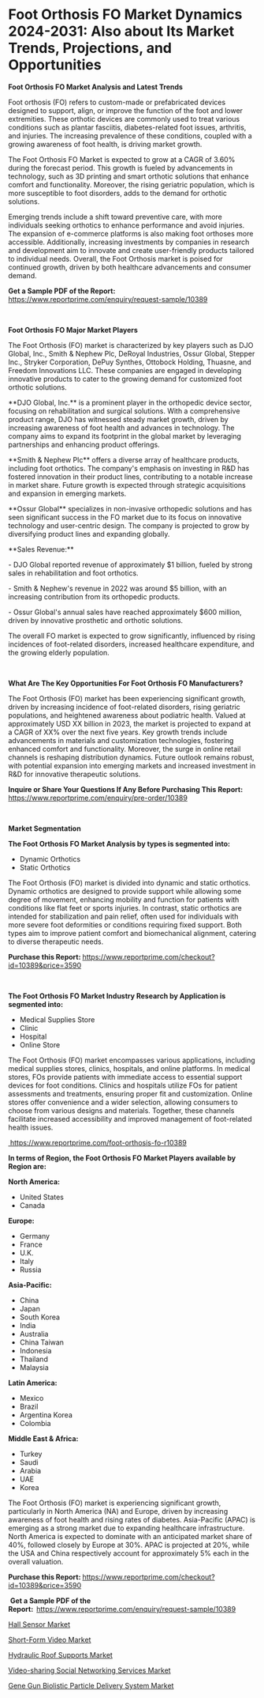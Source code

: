 <p><h1>Foot Orthosis FO Market Dynamics 2024-2031: Also about Its Market Trends, Projections, and Opportunities</h1></p><p><strong>Foot Orthosis FO Market Analysis and Latest Trends</strong></p>
<p><p>Foot orthosis (FO) refers to custom-made or prefabricated devices designed to support, align, or improve the function of the foot and lower extremities. These orthotic devices are commonly used to treat various conditions such as plantar fasciitis, diabetes-related foot issues, arthritis, and injuries. The increasing prevalence of these conditions, coupled with a growing awareness of foot health, is driving market growth.</p><p>The Foot Orthosis FO Market is expected to grow at a CAGR of 3.60% during the forecast period. This growth is fueled by advancements in technology, such as 3D printing and smart orthotic solutions that enhance comfort and functionality. Moreover, the rising geriatric population, which is more susceptible to foot disorders, adds to the demand for orthotic solutions. </p><p>Emerging trends include a shift toward preventive care, with more individuals seeking orthotics to enhance performance and avoid injuries. The expansion of e-commerce platforms is also making foot orthoses more accessible. Additionally, increasing investments by companies in research and development aim to innovate and create user-friendly products tailored to individual needs. Overall, the Foot Orthosis market is poised for continued growth, driven by both healthcare advancements and consumer demand.</p></p>
<p><strong>Get a Sample PDF of the Report:&nbsp;</strong> <a href="https://www.reportprime.com/enquiry/request-sample/10389?utm_campaign=1169&utm_medium=2&utm_source=Github&utm_content=ia&utm_term=28112024&utm_id=foot-orthosis-fo">https://www.reportprime.com/enquiry/request-sample/10389</a></p>
<p>&nbsp;</p>
<p><strong>Foot Orthosis FO Major Market Players</strong></p>
<p><p>The Foot Orthosis (FO) market is characterized by key players such as DJO Global, Inc., Smith & Nephew Plc, DeRoyal Industries, Ossur Global, Stepper Inc., Stryker Corporation, DePuy Synthes, Ottobock Holding, Thuasne, and Freedom Innovations LLC. These companies are engaged in developing innovative products to cater to the growing demand for customized foot orthotic solutions.</p><p>**DJO Global, Inc.** is a prominent player in the orthopedic device sector, focusing on rehabilitation and surgical solutions. With a comprehensive product range, DJO has witnessed steady market growth, driven by increasing awareness of foot health and advances in technology. The company aims to expand its footprint in the global market by leveraging partnerships and enhancing product offerings.</p><p>**Smith & Nephew Plc** offers a diverse array of healthcare products, including foot orthotics. The company's emphasis on investing in R&D has fostered innovation in their product lines, contributing to a notable increase in market share. Future growth is expected through strategic acquisitions and expansion in emerging markets.</p><p>**Ossur Global** specializes in non-invasive orthopedic solutions and has seen significant success in the FO market due to its focus on innovative technology and user-centric design. The company is projected to grow by diversifying product lines and expanding globally.</p><p>**Sales Revenue:** </p><p>- DJO Global reported revenue of approximately $1 billion, fueled by strong sales in rehabilitation and foot orthotics.</p><p>- Smith & Nephew's revenue in 2022 was around $5 billion, with an increasing contribution from its orthopedic products.</p><p>- Ossur Global's annual sales have reached approximately $600 million, driven by innovative prosthetic and orthotic solutions.</p><p>The overall FO market is expected to grow significantly, influenced by rising incidences of foot-related disorders, increased healthcare expenditure, and the growing elderly population.</p></p>
<p>&nbsp;</p>
<p><strong>What Are The Key Opportunities For Foot Orthosis FO Manufacturers?</strong></p>
<p><p>The Foot Orthosis (FO) market has been experiencing significant growth, driven by increasing incidence of foot-related disorders, rising geriatric populations, and heightened awareness about podiatric health. Valued at approximately USD XX billion in 2023, the market is projected to expand at a CAGR of XX% over the next five years. Key growth trends include advancements in materials and customization technologies, fostering enhanced comfort and functionality. Moreover, the surge in online retail channels is reshaping distribution dynamics. Future outlook remains robust, with potential expansion into emerging markets and increased investment in R&D for innovative therapeutic solutions.</p></p>
<p><strong>Inquire or Share Your Questions If Any Before Purchasing This Report:</strong> <a href="https://www.reportprime.com/enquiry/pre-order/10389?utm_campaign=1169&utm_medium=2&utm_source=Github&utm_content=ia&utm_term=28112024&utm_id=foot-orthosis-fo">https://www.reportprime.com/enquiry/pre-order/10389</a></p>
<p>&nbsp;</p>
<p><strong>Market Segmentation</strong></p>
<p><strong>The Foot Orthosis FO Market Analysis by types is segmented into:</strong></p>
<p><ul><li>Dynamic Orthotics</li><li>Static Orthotics</li></ul></p>
<p><p>The Foot Orthosis (FO) market is divided into dynamic and static orthotics. Dynamic orthotics are designed to provide support while allowing some degree of movement, enhancing mobility and function for patients with conditions like flat feet or sports injuries. In contrast, static orthotics are intended for stabilization and pain relief, often used for individuals with more severe foot deformities or conditions requiring fixed support. Both types aim to improve patient comfort and biomechanical alignment, catering to diverse therapeutic needs.</p></p>
<p><strong>Purchase this Report:&nbsp;</strong><a href="https://www.reportprime.com/checkout?id=10389&price=3590&utm_campaign=1169&utm_medium=2&utm_source=Github&utm_content=ia&utm_term=28112024&utm_id=foot-orthosis-fo">https://www.reportprime.com/checkout?id=10389&price=3590</a></p>
<p>&nbsp;</p>
<p><strong>The Foot Orthosis FO Market Industry Research by Application is segmented into:</strong></p>
<p><ul><li>Medical Supplies Store</li><li>Clinic</li><li>Hospital</li><li>Online Store</li></ul></p>
<p><p>The Foot Orthosis (FO) market encompasses various applications, including medical supplies stores, clinics, hospitals, and online platforms. In medical stores, FOs provide patients with immediate access to essential support devices for foot conditions. Clinics and hospitals utilize FOs for patient assessments and treatments, ensuring proper fit and customization. Online stores offer convenience and a wider selection, allowing consumers to choose from various designs and materials. Together, these channels facilitate increased accessibility and improved management of foot-related health issues.</p></p>
<p><a href="https://www.reportprime.com/foot-orthosis-fo-r10389?utm_campaign=1169&utm_medium=2&utm_source=Github&utm_content=ia&utm_term=28112024&utm_id=foot-orthosis-fo">&nbsp;https://www.reportprime.com/foot-orthosis-fo-r10389</a></p>
<p><strong>In terms of Region, the Foot Orthosis FO Market Players available by Region are:</strong></p>
<p>
    <p> <strong> North America: </strong>
        <ul>
            <li>United States</li>
            <li>Canada</li>
        </ul>
        </p> 
    <p> <strong> Europe: </strong>
        <ul>
            <li>Germany</li>
            <li>France</li>
            <li>U.K.</li>
            <li>Italy</li>
            <li>Russia</li>
        </ul>
        </p> 
    <p> <strong> Asia-Pacific: </strong>
        <ul>
            <li>China</li>
            <li>Japan</li>
            <li>South Korea</li>
            <li>India</li>
            <li>Australia</li>
            <li>China Taiwan</li>
            <li>Indonesia</li>
            <li>Thailand</li>
            <li>Malaysia</li>
        </ul>
        </p> 
    <p> <strong> Latin America: </strong>
        <ul>
            <li>Mexico</li>
            <li>Brazil</li>
            <li>Argentina Korea</li>
            <li>Colombia</li>
        </ul>
        </p> 
    <p> <strong> Middle East & Africa: </strong>
        <ul>
            <li>Turkey</li>
            <li>Saudi</li>
            <li>Arabia</li>
            <li>UAE</li>
            <li>Korea</li>
        </ul>
    </p>
    </p>
<p><p>The Foot Orthosis (FO) market is experiencing significant growth, particularly in North America (NA) and Europe, driven by increasing awareness of foot health and rising rates of diabetes. Asia-Pacific (APAC) is emerging as a strong market due to expanding healthcare infrastructure. North America is expected to dominate with an anticipated market share of 40%, followed closely by Europe at 30%. APAC is projected at 20%, while the USA and China respectively account for approximately 5% each in the overall valuation.</p></p>
<p><strong>Purchase this Report: </strong><a href="https://www.reportprime.com/checkout?id=10389&price=3590&utm_campaign=1169&utm_medium=2&utm_source=Github&utm_content=ia&utm_term=28112024&utm_id=foot-orthosis-fo">https://www.reportprime.com/checkout?id=10389&price=3590</a></p>
<p>&nbsp;<strong>Get a Sample PDF of the Report:&nbsp;&nbsp;</strong><a href="https://www.reportprime.com/enquiry/request-sample/10389?utm_campaign=1169&utm_medium=2&utm_source=Github&utm_content=ia&utm_term=28112024&utm_id=foot-orthosis-fo">https://www.reportprime.com/enquiry/request-sample/10389</a></p>
<p><strong></strong></p>
<p><p><a href="https://www.linkedin.com/pulse/hall-sensor-market-revolution-size-share-emerging-trends-2024-fpdpf?utm_campaign=1169&utm_medium=2&utm_source=Github&utm_content=ia&utm_term=28112024&utm_id=foot-orthosis-fo">Hall Sensor Market</a></p><p><a href="https://issuu.com/reportprime-2/docs/short-form-video-market-size-2030.p_36d52f813daf30?utm_campaign=1169&utm_medium=2&utm_source=Github&utm_content=ia&utm_term=28112024&utm_id=foot-orthosis-fo">Short-Form Video Market</a></p><p><a href="https://www.linkedin.com/pulse/why-hydraulic-roof-supports-market-rise-exploring-5-cagr-tagtc?utm_campaign=1169&utm_medium=2&utm_source=Github&utm_content=ia&utm_term=28112024&utm_id=foot-orthosis-fo">Hydraulic Roof Supports Market</a></p><p><a href="https://issuu.com/reportprime-2/docs/video-sharing-social-networking-ser_c0a8256100a777?utm_campaign=1169&utm_medium=2&utm_source=Github&utm_content=ia&utm_term=28112024&utm_id=foot-orthosis-fo">Video-sharing Social Networking Services Market</a></p><p><a href="https://github.com/pizolina/Market-Research-Report-List-6/blob/main/gene-gun-biolistic-particle-delivery-system-market.md?utm_campaign=1169&utm_medium=2&utm_source=Github&utm_content=ia&utm_term=28112024&utm_id=foot-orthosis-fo">Gene Gun Biolistic Particle Delivery System Market</a></p></p>